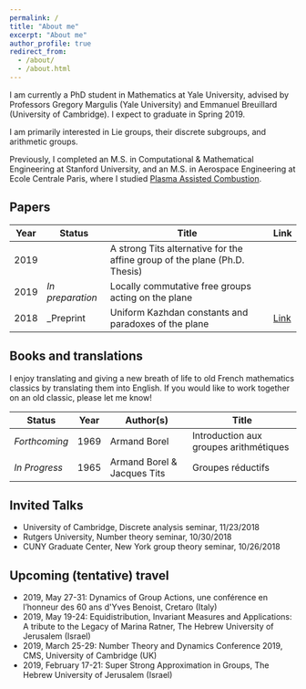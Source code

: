 ```yaml
---
permalink: /
title: "About me"
excerpt: "About me"
author_profile: true
redirect_from: 
  - /about/
  - /about.html
---
```


I am currently a PhD student in Mathematics at Yale University, advised by Professors Gregory Margulis (Yale University) and Emmanuel Breuillard (University of Cambridge). I expect to graduate in Spring 2019.

I am primarily interested in Lie groups, their discrete subgroups, and arithmetic groups.

Previously, I completed an M.S. in Computational & Mathematical Engineering at Stanford University, and an M.S. in Aerospace Engineering at Ecole Centrale Paris, where I studied [Plasma Assisted Combustion](https://ieeexplore.ieee.org/document/6012535).

## Papers

| Year | Status | Title | Link |
|---|---|---|---|
|2019||A strong Tits alternative for the affine group of the plane (Ph.D. Thesis)| |
|2019|_In preparation_|Locally commutative free groups acting on the plane||
|2018|_Preprint|Uniform Kazhdan constants and paradoxes of the plane|[Link](https://www.dropbox.com/s/1wopzdriys3plgg/2018-December-uniform-affine.pdf?dl=0)|

## Books and translations

I enjoy translating and giving a new breath of life to old French mathematics classics by translating them into English. If you would like to work together on an old classic, please let me know!

| Status | Year | Author(s) | Title |
|---|---|---|---|
|_Forthcoming_|1969|Armand Borel|Introduction aux groupes arithmétiques|
|_In Progress_|1965|Armand Borel & Jacques Tits|Groupes réductifs|

## Invited Talks

- University of Cambridge, Discrete analysis seminar, 11/23/2018
- Rutgers University, Number theory seminar, 10/30/2018
- CUNY Graduate Center, New York group theory seminar, 10/26/2018

## Upcoming (tentative) travel

- 2019, May 27-31: Dynamics of Group Actions, une conférence en l’honneur des 60 ans d'Yves Benoist, Cretaro (Italy)
- 2019, May 19-24: Equidistribution, Invariant Measures and Applications: A tribute to the Legacy of Marina Ratner, The Hebrew University of Jerusalem (Israel)
- 2019, March 25-29: Number Theory and Dynamics Conference 2019, CMS, University of Cambridge (UK)
- 2019, February 17-21: Super Strong Approximation in Groups, The Hebrew University of Jerusalem (Israel)
